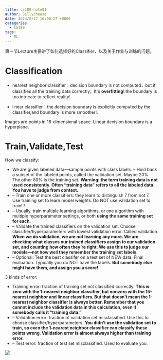 ```yaml
---
title: cs189-note01
author: Sillycheese
date: 2024/8/27 16:00:27 +0800
categories:
  - CS189
tags:
  - ML
---
```

第一节Lecture主要讲了如何选择好的Classifier，以及关于作业与训练的问题。

# Classification

- nearest neighbor classifier：decision boundary is not computed，but it classifies all the training data correctly。It's **overfitting**!.the boundary is too intricate to reflect reality!

- linear classifier：the decision boundary is explicitly computed by the classifier,and boundary is more smoother!.

Images are points in 16-dimensional space. Linear decision boundary is a hyperplane.

# Train,Validate,Test

How we classify: 
-  We are given labeled data—sample points with class labels. – Hold back a subset of the labeled points, called the validation set. Maybe 20%. The other 80% is the training set. **Warning: the term training data is not used consistently. Often “training data” refers to all the labeled data. You have to judge from context.**
- – Train one or more classifiers: they learn to distinguish 7 from not 7. Use training set to learn model weights. Do NOT use validation set to train!!! 
- – Usually, train multiple learning algorithms, or one algorithm with multiple hyperparameter settings, or both **using the same training set for each**.
- – Validate the trained classifiers on the validation set. Choose classifier/hyperparameters with lowest validation error. Called validation. **When we do validation, we are not learning any more. We are checking what classes our trained classifiers assign to our validation set, and counting how often they’re right. We use this to judge our models—not how well they remember the training set labels.**
- – Optional: Test the best classifer on a test set of NEW data. Final evaluation. Typically you do NOT have the labels. **But somebody else might have them, and assign you a score!**

3 kinds of error: 
- Training error: fraction of training set not classified correctly. **This is zero with the 1-nearest neighbor classifier, but nonzero with the 15-nearest neighbor and linear classifiers. But that doesn’t mean the 1-nearest neighbor classifier is always better. Remember that you cannot include the validation data in this calculation, even if somebody calls it “training data.”**
- – Validation error: fraction of validation set misclassified. Use this to choose classifier/hyperparameters. **You didn’t use the validation set to train, so even the 1-nearest neighbor classifier can classify these points wrong. Validation error is almost always higher than training error.** 
- – Test error: fraction of test set misclassified. Used to evaluate you.

![](https://cdn.jsdelivr.net/gh/Si11ycheese/MyGallery@master/img/cs189-note01.png)

